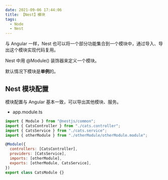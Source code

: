 ```yaml
---
date: 2021-09-06 17:44:06
title: 【Nest】模块
tags:
  - Node
  - Nest
---
```


与 Angular 一样，Nest 也可以将一个部分功能集合到一个模块中，通过导入、导出这个模块实现代码复用。

Nest 中用 @Module() 装饰器来定义一个模块。

默认情况下模块是**单例**的。

## Nest 模块配置

模块配置与 Angular 基本一致，可以导出其他模块、服务。

- app.module.ts

```js
import { Module } from "@nestjs/common";
import { CatsController } from "./cats.controller";
import { CatsService } from "./cats.service";
import { otherModule } from "./otherModule/otherModule.module";

@Module({
  controllers: [CatsController],
  providers: [CatsService],
  imports: [otherModule],
  exports: [otherModule, CatsService],
})
export class CatsModule {}
```